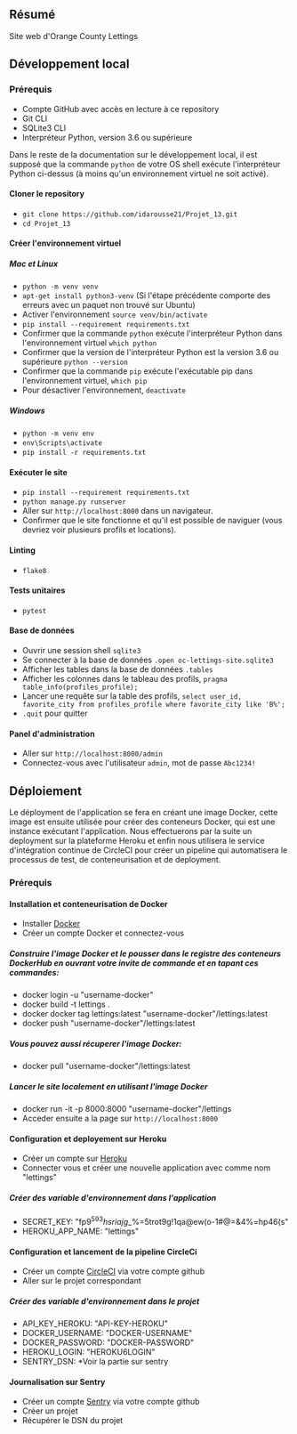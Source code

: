 ## Résumé

Site web d'Orange County Lettings

## Développement local

### Prérequis

- Compte GitHub avec accès en lecture à ce repository
- Git CLI
- SQLite3 CLI
- Interpréteur Python, version 3.6 ou supérieure

Dans le reste de la documentation sur le développement local, il est supposé que la commande `python` de votre OS shell exécute l'interpréteur Python ci-dessus (à moins qu'un environnement virtuel ne soit activé).



#### Cloner le repository

- `git clone https://github.com/idarousse21/Projet_13.git`
- `cd Projet_13`

#### Créer l'environnement virtuel

##### Mac et Linux
- `python -m venv venv`
- `apt-get install python3-venv` (Si l'étape précédente comporte des erreurs avec un paquet non trouvé sur Ubuntu)
- Activer l'environnement `source venv/bin/activate`
- `pip install --requirement requirements.txt`
- Confirmer que la commande `python` exécute l'interpréteur Python dans l'environnement virtuel
`which python`
- Confirmer que la version de l'interpréteur Python est la version 3.6 ou supérieure `python --version`
- Confirmer que la commande `pip` exécute l'exécutable pip dans l'environnement virtuel, `which pip`
- Pour désactiver l'environnement, `deactivate`

##### Windows
- `python -m venv env`
- `env\Scripts\activate`
- `pip install -r requirements.txt`

#### Exécuter le site

- `pip install --requirement requirements.txt`
- `python manage.py runserver`
- Aller sur `http://localhost:8000` dans un navigateur.
- Confirmer que le site fonctionne et qu'il est possible de naviguer (vous devriez voir plusieurs profils et locations).

#### Linting

- `flake8`

#### Tests unitaires

- `pytest`

#### Base de données

- Ouvrir une session shell `sqlite3`
- Se connecter à la base de données `.open oc-lettings-site.sqlite3`
- Afficher les tables dans la base de données `.tables`
- Afficher les colonnes dans le tableau des profils, `pragma table_info(profiles_profile);`
- Lancer une requête sur la table des profils, `select user_id, favorite_city from profiles_profile where favorite_city like 'B%';`
- `.quit` pour quitter

#### Panel d'administration

- Aller sur `http://localhost:8000/admin`
- Connectez-vous avec l'utilisateur `admin`, mot de passe `Abc1234!`


## Déploiement
Le déployment de l'application se fera en créant une image Docker, cette image est ensuite utilisée pour créer des conteneurs Docker, qui est une instance exécutant l'application. Nous effectuerons par la suite un deployment sur la plateforme Heroku et enfin nous utilisera le service d'intégration continue de CircleCI pour créer un pipeline qui automatisera le processus de test, de conteneurisation et de deployment.

### Prérequis

#### Installation et conteneurisation de Docker

  - Installer <a href="https://www.docker.com/">Docker</a>
  - Créer un compte Docker et connectez-vous

##### Construire l'image Docker et le pousser dans le registre des conteneurs DockerHub en ouvrant votre invite de commande et en tapant ces commandes:
  - docker login -u "username-docker"
  - docker build -t lettings .
  - docker docker tag lettings:latest "username-docker"/lettings:latest
  - docker push "username-docker"/lettings:latest

##### Vous pouvez aussi récuperer l'image Docker:
  - docker pull "username-docker"/lettings:latest

##### Lancer le site localement en utilisant l'image Docker
  - docker run -it -p 8000:8000 "username-docker"/lettings
  - Acceder ensuite a la page sur `http://localhost:8000`

#### Configuration et deployement sur Heroku

  - Créer un compte sur <a href="https://signup.heroku.com/">Heroku</a>
  - Connecter vous et créer une nouvelle application avec comme nom "lettings"

##### Créer des variable d'environnement dans l'application

  - SECRET_KEY: "fp$9^593hsriajg$_%=5trot9g!1qa@ew(o-1#@=&4%=hp46(s"
  - HEROKU_APP_NAME: "lettings"

#### Configuration et lancement de la pipeline CircleCi

  - Créer un compte <a href="https://circleci.com/signup/">CircleCI</a> via votre compte github
  - Aller sur le projet correspondant

##### Créer des variable d'environnement dans le projet

  - API_KEY_HEROKU: "API-KEY-HEROKU"
  - DOCKER_USERNAME: "DOCKER-USERNAME"
  - DOCKER_PASSWORD: "DOCKER-PASSWORD"
  - HEROKU_LOGIN: "HEROKU6LOGIN"
  - SENTRY_DSN: *Voir la partie sur sentry

#### Journalisation sur Sentry

  - Créer un compte <a href="https://sentry.io/signup/">Sentry</a> via votre compte github
  - Créer un projet
  - Récupérer le DSN du projet

